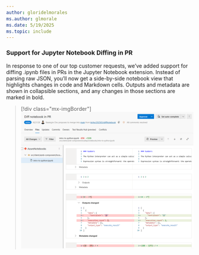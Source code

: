 ```yaml
---
author: gloridelmorales
ms.author: glmorale
ms.date: 5/19/2025
ms.topic: include
---
```


### Support for Jupyter Notebook Diffing in PR

In response to one of our top customer requests, we’ve added support for diffing .ipynb files in PRs in the Jupyter Notebook extension. Instead of parsing raw JSON, you’ll now get a side-by-side notebook view that highlights changes in code and Markdown cells. Outputs and metadata are shown in collapsible sections, and any changes in those sections are marked in bold.

> [!div class="mx-imgBorder"]
> [![Screenshot of diff notebook in pr](../../media/256-repos-01.png "Screenshot of diff notebook in pr")](../../media/256-repos-01.png#lightbox)